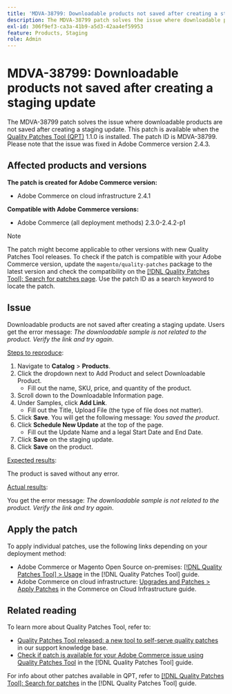 ```yaml
---
title: 'MDVA-38799: Downloadable products not saved after creating a staging update'
description: The MDVA-38799 patch solves the issue where downloadable products are not saved after creating a staging update. This patch is available when the [Quality Patches Tool (QPT)](https://experienceleague.adobe.com/en/docs/commerce-knowledge-base/kb/announcements/commerce-announcements/magento-quality-patches-released-new-tool-to-self-serve-quality-patches) 1.1.0 is installed. The patch ID is MDVA-38799. Please note that the issue was fixed in Adobe Commerce version 2.4.3.
exl-id: 306f9ef3-ca3a-41b9-a5d3-42aa4ef59953
feature: Products, Staging
role: Admin
---
```

# MDVA-38799: Downloadable products not saved after creating a staging update

The MDVA-38799 patch solves the issue where downloadable products are not saved after creating a staging update. This patch is available when the [Quality Patches Tool (QPT)](https://experienceleague.adobe.com/en/docs/commerce-knowledge-base/kb/announcements/commerce-announcements/magento-quality-patches-released-new-tool-to-self-serve-quality-patches) 1.1.0 is installed. The patch ID is MDVA-38799. Please note that the issue was fixed in Adobe Commerce version 2.4.3.

## Affected products and versions

**The patch is created for Adobe Commerce version:**

* Adobe Commerce on cloud infrastructure 2.4.1

**Compatible with Adobe Commerce versions:**

* Adobe Commerce (all deployment methods) 2.3.0-2.4.2-p1

>[!NOTE]
>
>The patch might become applicable to other versions with new Quality Patches Tool releases. To check if the patch is compatible with your Adobe Commerce version, update the `magento/quality-patches` package to the latest version and check the compatibility on the [[!DNL Quality Patches Tool]: Search for patches page](https://experienceleague.adobe.com/en/docs/commerce-knowledge-base/kb/announcements/commerce-announcements/magento-quality-patches-released-new-tool-to-self-serve-quality-patches). Use the patch ID as a search keyword to locate the patch.

## Issue

Downloadable products are not saved after creating a staging update. Users get the error message: *The downloadable sample is not related to the product. Verify the link and try again*.

<u>Steps to reproduce</u>:

1. Navigate to **Catalog** > **Products**.
1. Click the dropdown next to Add Product and select Downloadable Product.
    * Fill out the name, SKU, price, and quantity of the product.
1. Scroll down to the Downloadable Information page.
1. Under Samples, click **Add Link**.
    * Fill out the Title, Upload File (the type of file does not matter).
1. Click **Save**. You will get the following message: *You saved the product*.
1. Click **Schedule New Update** at the top of the page.
    * Fill out the Update Name and a legal Start Date and End Date.
1. Click **Save** on the staging update.
1. Click **Save** on the product.

<u>Expected results</u>:

The product is saved without any error.

<u>Actual results</u>:

You get the error message: *The downloadable sample is not related to the product. Verify the link and try again*.

## Apply the patch

To apply individual patches, use the following links depending on your deployment method:

* Adobe Commerce or Magento Open Source on-premises: [[!DNL Quality Patches Tool] > Usage](/help/tools/quality-patches-tool/usage.md) in the [!DNL Quality Patches Tool] guide.
* Adobe Commerce on cloud infrastructure: [Upgrades and Patches > Apply Patches](https://experienceleague.adobe.com/docs/commerce-cloud-service/user-guide/develop/upgrade/apply-patches.html) in the Commerce on Cloud Infrastructure guide.

## Related reading

To learn more about Quality Patches Tool, refer to:

* [Quality Patches Tool released: a new tool to self-serve quality patches](https://experienceleague.adobe.com/en/docs/commerce-knowledge-base/kb/announcements/commerce-announcements/magento-quality-patches-released-new-tool-to-self-serve-quality-patches) in our support knowledge base.
* [Check if patch is available for your Adobe Commerce issue using Quality Patches Tool](/help/tools/quality-patches-tool/patches-available-in-qpt/check-patch-for-magento-issue-with-magento-quality-patches.md) in the [!DNL Quality Patches Tool] guide.

For info about other patches available in QPT, refer to [[!DNL Quality Patches Tool]: Search for patches](https://experienceleague.adobe.com/tools/commerce-quality-patches/index.html) in the [!DNL Quality Patches Tool] guide.
